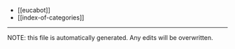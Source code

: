 * [[eucabot]]
* [[index-of-categories]]

*****
NOTE: this file is automatically generated. Any edits will be overwritten.
